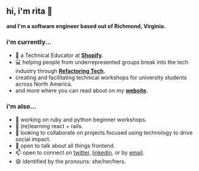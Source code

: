 ## hi, i'm rita 👋

**and I'm a software engineer based out of Richmond, Virginia.**

### i'm currently...
* 🏢 a Technical Educator at **[Shopify](https://shopify.ca).**
* 💻 helping people from underrepresented groups break into the tech industry through **[Refactoring Tech](https://refactoring.tech).**
* creating and facilitating technical workshops for university students across North America.
* and more where you can read about on my **[website](https://rhcreative.me).**

### i'm also...

- 🔭 working on ruby and python beginner workshops.
- 🌱 (re)learning react + rails.
- 👯 looking to collaborate on projects focused using technology to drive social impact.
- 💬 open to talk about all things frontend.
- 📫 open to connect on [twitter](https://twitter.com/ritarenee15), [linkedin](https://linkedin.com/in/rita-hill), or by [email](mailto:rita@rhcreative.me).
- 😄 identified by the pronouns: she/her/hers.

<!--
**ritarenee15/ritarenee15** is a ✨ _special_ ✨ repository because its `README.md` (this file) appears on your GitHub profile.

Here are some ideas to get you started:

- 🔭 I’m currently working on ...
- 🌱 I’m currently learning ...
- 👯 I’m looking to collaborate on ...
- 🤔 I’m looking for help with ...
- 💬 Ask me about ...
- 📫 How to reach me: ...
- 😄 Pronouns: ...
- ⚡ Fun fact: ...
-->
